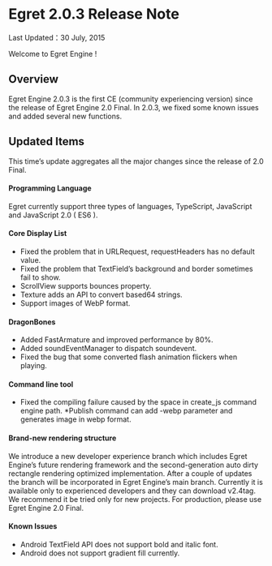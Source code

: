 Egret 2.0.3 Release Note
===============================


Last Updated：30 July, 2015

Welcome to Egret Engine !


## Overview

Egret Engine 2.0.3 is the first CE (community experiencing version) since the release of Egret Engine 2.0 Final. In 2.0.3, we fixed some known issues and added several new functions. 

## Updated Items

This time’s update aggregates all the major changes since the release of 2.0 Final.


#### Programming Language

Egret currently support three types of languages, TypeScript, JavaScript and JavaScript 2.0 ( ES6 ).


#### Core Display List

* Fixed the problem that in URLRequest, requestHeaders has no default value.
* Fixed the problem that TextField’s background and border sometimes fail to show.
* ScrollView supports bounces property.
* Texture adds an API to convert based64 strings.
* Support images of WebP format. 

#### DragonBones
* Added FastArmature and improved performance by 80%. 
* Added soundEventManager to dispatch soundevent. 
* Fixed the bug that some converted flash animation flickers when playing.
#### Command line tool

* Fixed the compiling failure caused by the space in create_js command engine path. 
*Publish command can add -webp parameter and generates image in webp format. 


#### Brand-new rendering structure

We introduce a new developer experience branch which includes Egret Engine’s future rendering framework and the second-generation auto dirty rectangle rendering optimized implementation. After a couple of updates the branch will be incorporated in Egret Engine’s main branch. Currently it is available only to experienced developers and they can download v2.4tag. We recommend it be tried only for new projects. For production, please use Egret Engine 2.0 Final.


#### Known Issues

* Android TextField API does not support bold and italic font.
* Android does not support gradient fill currently.